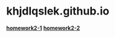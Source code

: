 # khjdlqslek.github.io

[**homework2-1**](https://khjdlqslek.github.io/homework2-1.html)
[**homework2-2**](https://khjdlqslek.github.io/homework2-2.html)

